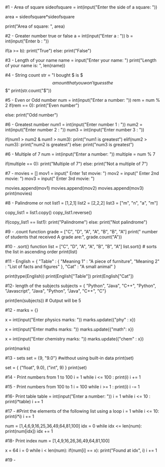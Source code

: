 #1 - Area of square
sideofsquare = int(input("Enter the side of a square: "))

area = sideofsquare*sideofsquare

print("Area of square: ", area)

#2 - Greater number true or false 
a = int(input("Enter a : "))
b = int(input("Enter b : "))

if(a >= b):
    print("True")
else:
    print("False")

#3 - Length of your name
name = input("Enter your name: ")
print("Length of your name is: ", len(name))

#4 - String count
str = "I bought $ is $$$ amount that you won't guess the $$$"
print(str.count("$"))

#5 - Even or Odd number 
num = int(input("Enter a number: "))
rem = num % 2
if(rem == 0):
     print("Even number")

else:
    print("Odd number")


#6 - Greatest number
num1 = int(input("Enter number 1 : "))
num2 = int(input("Enter number 2 : "))
num3 = int(input("Enter number 3 : "))

if(num1 > num2 & num1 > num3):
    print("num1 is greatest")
elif(num2 > num3):
    print("num2 is greatest")
else:
    print("num3 is greatest")


#6 - Multiple of 7 
num = int(input("Enter a number: "))
multiple = num % 7

if(multiple == 0):
    print("Multiple of 7")
else:
    print("Not a multiple of 7")


#7 - 
movies = []
mov1 = input(" Enter 1st movie: ")
mov2 = input(" Enter 2nd movie: ")
mov3 = input(" Enter 3rd movie: ")

movies.append(mov1)
movies.append(mov2)
movies.append(mov3)
print(movies)

#8 - Palindrome or not
list1 = [1,2,1]
list2 = [2,2,2]
list3 = ["m", "n", "a", "m"]

copy_list1 = list1.copy()
copy_list1.reverse()

if(copy_list1 == list1):
    print("Palindrome")
else:
    print("Not palindrome")

#9 - .count function
grade = ["C", "D", "A", "A", "B", "B", "A"]
print(" number of students that received A grade are:", grade.count("A"))

#10 - .sort() function
list = ["C", "D", "A", "A", "B", "B", "A"]
list.sort() # sorts the list in ascending order 
print(list)

#11 - 
English = {
    "Table" : {
        "Meaning 1" : "A piece of furniture",
        "Meaning 2" : "List of facts and figures"
    },
    "Cat" : "A small animal"
}

print(type(English))
print(English["Table"])
print(English["Cat"])


#12- length of the subjects 
subjects = { "Python", "Java", "C++", "Python", "Javascript", "Java", "Python", "Java", "C++", "C"}

print(len(subjects)) # Output will be 5 


#12 - 
marks = {}

x = int(input("Enter physics marks: "))
marks.update({"phy" : x})

x = int(input("Enter maths marks: "))
marks.update({"math": x})

x = int(input("Enter chemistry marks: "))
marks.update({"chem" : x})

print(marks)

#13 - sets
set = {9, "9.0"} #without using built-in data 
print(set)

set = {
    ("float", 9.0),
    ("int", 9)
}
print(set)

#14 - Print numbers from 1 to 100
i = 1
while i <= 100 :
    print(i)
    i += 1

#15 - Print numbers from 100 to 1
i = 100
while i >= 1 :
    print(i)
    i -= 1

#16- Print table 
table = int(input("Enter a number: "))
i = 1
while i <= 10 :
    print(i*table)
    i += 1

#17 - #Print the elements of the following list using a loop 
i = 1
while i <= 10:
    print(i*i)
    i += 1

num = [1,4,6,9,16,25,36,49,64,81,100]
idx = 0
while idx <= len(num):
    print(num[idx])
    idx += 1

#18- Print index 
num = [1,4,9,16,26,36,49,64,81,100]

x = 64
i = 0
while i < len(num):
    if(num[i] == x):
     print("Found at idx", i)
    i += 1
    
#19 - 
